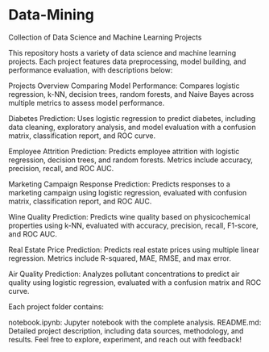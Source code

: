 # Data-Mining
Collection of Data Science and Machine Learning Projects


This repository hosts a variety of data science and machine learning projects. Each project features data preprocessing, model building, and performance evaluation, with descriptions below:

Projects Overview
Comparing Model Performance: Compares logistic regression, k-NN, decision trees, random forests, and Naive Bayes across multiple metrics to assess model performance.

Diabetes Prediction: Uses logistic regression to predict diabetes, including data cleaning, exploratory analysis, and model evaluation with a confusion matrix, classification report, and ROC curve.

Employee Attrition Prediction: Predicts employee attrition with logistic regression, decision trees, and random forests. Metrics include accuracy, precision, recall, and ROC AUC.

Marketing Campaign Response Prediction: Predicts responses to a marketing campaign using logistic regression, evaluated with confusion matrix, classification report, and ROC AUC.

Wine Quality Prediction: Predicts wine quality based on physicochemical properties using k-NN, evaluated with accuracy, precision, recall, F1-score, and ROC AUC.

Real Estate Price Prediction: Predicts real estate prices using multiple linear regression. Metrics include R-squared, MAE, RMSE, and max error.

Air Quality Prediction: Analyzes pollutant concentrations to predict air quality using logistic regression, evaluated with a confusion matrix and ROC curve.

Each project folder contains:

notebook.ipynb: Jupyter notebook with the complete analysis.
README.md: Detailed project description, including data sources, methodology, and results.
Feel free to explore, experiment, and reach out with feedback!
